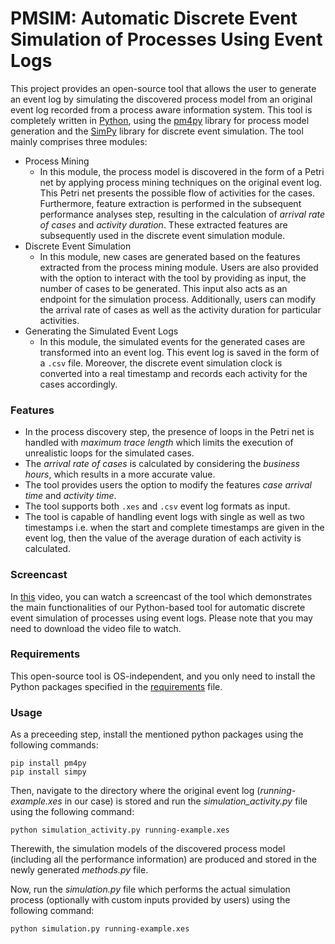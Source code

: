 # PMSIM: Automatic Discrete Event Simulation of Processes Using Event Logs
This project provides an open-source tool that allows the user to generate an event log by simulating the discovered process model from an original event log recorded from a process aware information system. This tool is completely written in [Python](https://www.python.org/), using the [pm4py](http://pm4py.org/) library for process model generation and the [SimPy](https://pypi.org/project/simpy/) library for discrete event simulation. The tool mainly comprises three modules:
* Process Mining
  - In this module, the process model is discovered in the form of a Petri net by applying process mining techniques on the original event log. This Petri net presents the possible flow of activities for the cases. Furthermore, feature extraction is performed in the subsequent performance analyses step, resulting in the calculation of _arrival rate of cases_ and _activity duration_. These extracted features are subsequently used in the discrete event simulation module.
* Discrete Event Simulation
  - In this module, new cases are generated based on the features extracted from the process mining module. Users are also provided with the option to interact with the tool by providing as input, the number of cases to be generated. This input also acts as an endpoint for the simulation process. Additionally, users can modify the arrival rate of cases as well as the activity duration for particular activities.
 * Generating the Simulated Event Logs
   - In this module, the simulated events for the generated cases are transformed into an event log. This event log is saved in the form of a ```.csv``` file. Moreover, the discrete event simulation clock is converted into a real timestamp and records each activity for the cases accordingly.

  ### Features 
  * In the process discovery step, the presence of loops in the Petri net is handled with _maximum trace length_ which limits the execution of unrealistic loops for the simulated cases.
  * The _arrival rate of cases_ is calculated by considering the _business hours_, which results in a more accurate value.
  * The tool provides users the option to modify the features _case arrival time_ and _activity time_.
  * The tool supports both ```.xes``` and ```.csv``` event log formats as input.
  * The tool is capable of handling event logs with single as well as two timestamps i.e. when the start and complete timestamps are given in the event log, then the value of the average duration of each activity is calculated.
  
  ### Screencast
  In [this](https://drive.google.com/file/d/1y319vHoL89Ue2_qiB4Yw-SshJkaozTjX/view) video, you can watch a screencast of the tool which demonstrates the main functionalities of our Python-based tool for automatic discrete event simulation of processes using event logs. Please note that you may need to download the video file to watch. 
 
  ### Requirements
  This open-source tool is OS-independent, and you only need to install the Python packages specified in the [requirements](https://github.com/mbafrani/AutomaticProcessSimulation/blob/master/requirements) file.
  
  ### Usage
  As a preceeding step, install the mentioned python packages using the following commands:
  
  ```shell
  pip install pm4py
  pip install simpy
  ```
  
  Then, navigate to the directory where the original event log (_running-example.xes_ in our case) is stored and run the _simulation_activity.py_ file using the following command:
  
  ```shell
  python simulation_activity.py running-example.xes
  ```

  Therewith, the simulation models of the discovered process model (including all the performance information) are produced and stored in the newly generated _methods.py_ file.
  
  Now, run the _simulation.py_ file which performs the actual simulation process (optionally with custom inputs provided by users) using the following command:
  
  ```shell
  python simulation.py running-example.xes
  ```